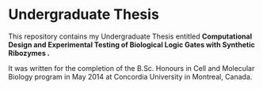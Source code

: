 # Undergraduate Thesis

This repository contains my Undergraduate Thesis entitled **Computational Design and Experimental Testing of Biological Logic Gates with Synthetic Ribozymes .**

It was written for the completion of the B.Sc. Honours in Cell and Molecular Biology program in May 2014 at Concordia University in Montreal, Canada.